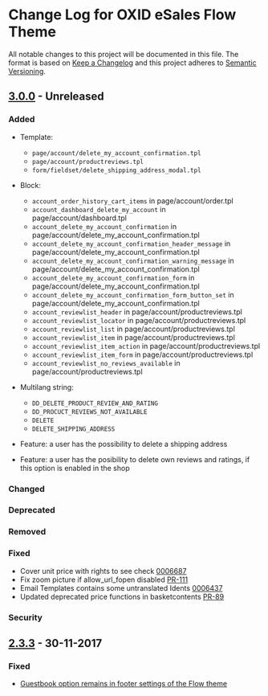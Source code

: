 # Change Log for OXID eSales Flow Theme

All notable changes to this project will be documented in this file.
The format is based on [Keep a Changelog](http://keepachangelog.com/)
and this project adheres to [Semantic Versioning](http://semver.org/).

## [3.0.0] - Unreleased

### Added
- Template:
    - `page/account/delete_my_account_confirmation.tpl`
    - `page/account/productreviews.tpl` 
    - `form/fieldset/delete_shipping_address_modal.tpl`   
- Block:
    - `account_order_history_cart_items` in page/account/order.tpl
    - `account_dashboard_delete_my_account` in page/account/dashboard.tpl
    - `account_delete_my_account_confirmation` in page/account/delete_my_account_confirmation.tpl
    - `account_delete_my_account_confirmation_header_message` in page/account/delete_my_account_confirmation.tpl
    - `account_delete_my_account_confirmation_warning_message` in page/account/delete_my_account_confirmation.tpl
    - `account_delete_my_account_confirmation_form` in page/account/delete_my_account_confirmation.tpl
    - `account_delete_my_account_confirmation_form_button_set` in page/account/delete_my_account_confirmation.tpl
    - `account_reviewlist_header` in page/account/productreviews.tpl
    - `account_reviewlist_locator` in page/account/productreviews.tpl
    - `account_reviewlist_list` in page/account/productreviews.tpl
    - `account_reviewlist_item` in page/account/productreviews.tpl
    - `account_reviewlist_item_action` in page/account/productreviews.tpl
    - `account_reviewlist_item_form` in page/account/productreviews.tpl
    - `account_reviewlist_no_reviews_available` in page/account/productreviews.tpl
    
- Multilang string: 
    - `DD_DELETE_PRODUCT_REVIEW_AND_RATING`
    - `DD_PROCUCT_REVIEWS_NOT_AVAILABLE`
    - `DELETE`   
    - `DELETE_SHIPPING_ADDRESS`
    
- Feature: a user has the possibility to delete a shipping address
- Feature: a user has the posibility to delete own reviews and ratings, if this option is enabled in the shop

### Changed

### Deprecated

### Removed

### Fixed
- Cover unit price with rights to see check [0006687](https://bugs.oxid-esales.com/view.php?id=6687)
- Fix zoom picture if allow_url_fopen disabled [PR-111](https://github.com/OXID-eSales/flow_theme/pull/111)
- Email Templates contains some untranslated Idents [0006437](https://bugs.oxid-esales.com/view.php?id=6437)
- Updated deprecated price functions in basketcontents [PR-89](https://github.com/OXID-eSales/flow_theme/pull/89)

### Security

## [2.3.3] - 30-11-2017

### Fixed
- [Guestbook option remains in footer settings of the Flow theme](https://bugs.oxid-esales.com/view.php?id=6696)

[3.0.0]: https://github.com/OXID-eSales/flow_theme/compare/v3.0.0...HEAD
[2.3.3]: https://github.com/OXID-eSales/flow_theme/compare/v2.3.2...v2.3.3
